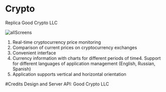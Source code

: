# Crypto
Replica Good Crypto LLC

![allScreens](https://user-images.githubusercontent.com/32749258/63085487-51ae9780-bf56-11e9-9209-740e596fb739.jpeg)

1. Real-time cryptocurrency price monitoring
2. Comparison of current prices on cryptocurrency exchanges
3. Convenient interface
4. Currency information with charts for different periods of time4. Support for different languages of application management (English, Russian, Spanish)
5. Application supports vertical and horizontal orientation

#Credits 
Design and Server API: Good Crypto LLC
